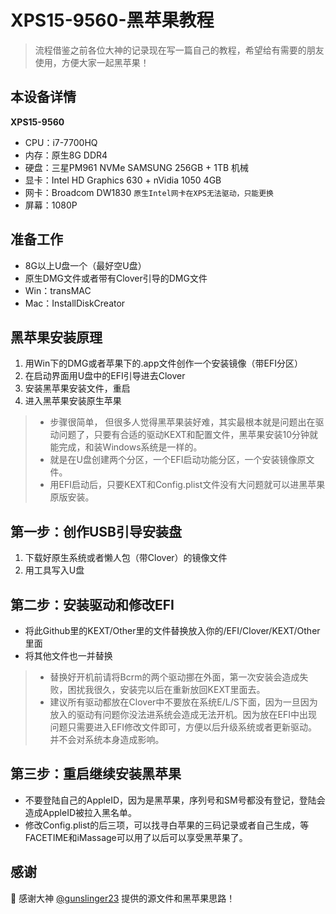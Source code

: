 # XPS15-9560-黑苹果教程

>流程借鉴之前各位大神的记录现在写一篇自己的教程，希望给有需要的朋友使用，方便大家一起黑苹果！

## 本设备详情

**XPS15-9560**
- CPU：i7-7700HQ
- 内存：原生8G DDR4
- 硬盘：三星PM961 NVMe SAMSUNG 256GB + 1TB 机械
- 显卡：Intel HD Graphics 630 + nVidia 1050 4GB
- 网卡：Broadcom DW1830 `原生Intel网卡在XPS无法驱动，只能更换`
- 屏幕：1080P

## 准备工作
- 8G以上U盘一个（最好空U盘）
- 原生DMG文件或者带有Clover引导的DMG文件
- Win：transMAC
- Mac：InstallDiskCreator

## 黑苹果安装原理
1. 用Win下的DMG或者苹果下的.app文件创作一个安装镜像（带EFI分区）
2. 在启动界面用U盘中的EFI引导进去Clover
3. 安装黑苹果安装文件，重启
4. 进入黑苹果安装原生苹果

> - 步骤很简单， 但很多人觉得黑苹果装好难，其实最根本就是问题出在驱动问题了，只要有合适的驱动KEXT和配置文件，黑苹果安装10分钟就能完成，和装Windows系统是一样的。
> - 就是在U盘创建两个分区，一个EFI启动功能分区，一个安装镜像原文件。
> - 用EFI启动后，只要KEXT和Config.plist文件没有大问题就可以进黑苹果原版安装。
## 第一步：创作USB引导安装盘
1. 下载好原生系统或者懒人包（带Clover）的镜像文件
2. 用工具写入U盘

## 第二步：安装驱动和修改EFI
- 将此Github里的KEXT/Other里的文件替换放入你的/EFI/Clover/KEXT/Other里面
- 将其他文件也一并替换

> - 替换好开机前请将Bcrm的两个驱动挪在外面，第一次安装会造成失败，困扰我很久，安装完以后在重新放回KEXT里面去。
> - 建议所有驱动都放在Clover中不要放在系统E/L/S下面，因为一旦因为放入的驱动有问题你没法进系统会造成无法开机。因为放在EFI中出现问题只需要进入EFI修改文件即可，方便以后升级系统或者更新驱动。并不会对系统本身造成影响。

## 第三步：重启继续安装黑苹果
- 不要登陆自己的AppleID，因为是黑苹果，序列号和SM号都没有登记，登陆会造成AppleID被拉入黑名单。
- 修改Config.plist的后三项，可以找寻白苹果的三码记录或者自己生成，等FACETIME和iMassage可以用了以后可以享受黑苹果了。

## 感谢

感谢大神 [@gunslinger23](https://github.com/gunslinger23) 提供的源文件和黑苹果思路！
